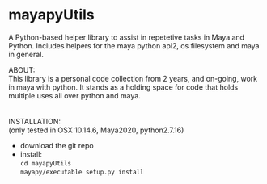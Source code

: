 # mayapyUtils
A Python-based helper library to assist in repetetive tasks in Maya and Python.
Includes helpers for the maya python api2, os filesystem and maya in general.


ABOUT:<br/>
  This library is a personal code collection from 2 years, and on-going, work in maya with python.
  It stands as a holding space for code that holds multiple uses all over python and maya.
<br/>
<br/>
<br/>
INSTALLATION:<br/>
(only tested in OSX 10.14.6, Maya2020, python2.7.16)
  - download the git repo
  - install:<br/>
    `cd mayapyUtils`<br/>
    `mayapy/executable setup.py install`<br/>
  
  
